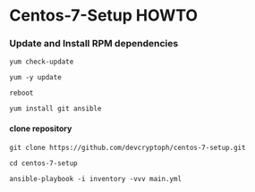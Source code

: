 # Centos-7-Setup HOWTO

### Update and Install RPM dependencies

`yum check-update`

`yum -y update` 

`reboot`

`yum install git ansible`

#### clone repository

`git clone https://github.com/devcryptoph/centos-7-setup.git`

`cd centos-7-setup`

`ansible-playbook -i inventory -vvv main.yml` 


